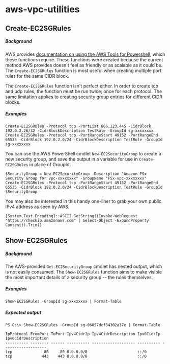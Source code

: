# aws-vpc-utilities

## Create-EC2SGRules
##### Background
AWS provides [documentation on using the AWS Tools for Powershell](https://docs.aws.amazon.com/powershell/latest/userguide/pstools-ec2-sg.html), which these functions require. These functions were created because the current method AWS provides doesn't feel as friendly or as scalable as it could be. The `Create-EC2SGRules` function is most useful when creating multiple port rules for the same CIDR block.

The `Create-EC2SGRules` function isn't perfect either. In order to create tcp and udp rules, the function must be run twice; once for each protocol. The same limitation applies to creating security group entries for different CIDR blocks.

##### Examples
```
Create-EC2SGRules -Protocol tcp -PortList 666,123,445 -CidrBlock 192.0.2.26/32 -CidrBlockDescription TestRule -GroupId sg-xxxxxxxx
Create-EC2SGRules -Protocol tcp -PortRangeStart 49152 -PortRangeEnd 65535 -CidrBlock 192.0.2.0/24 -CidrBlockDescription TestRule -GroupId sg-xxxxxxxx
```

You can use the AWS PowerShell cmdlet `New-EC2SecurityGroup` to create a new security group, and save the output in a variable for use in `Create-EC2SGRules` in place of GroupId.
```
$SecurityGroup = New-EC2SecurityGroup -Description "Amazon FSx Security Group for vpc-xxxxxxxx" -GroupName "FSx-vpc-xxxxxxxx"
Create-EC2SGRules -Protocol tcp -PortRangeStart 49152 -PortRangeEnd 65535 -CidrBlock 192.0.2.0/24 -CidrBlockDescription TestRule -GroupId $SecurityGroup
```

You may also be interested in this handy one-liner to grab your own public IPv4 address as seen by AWS.
```
[System.Text.Encoding]::ASCII.GetString((Invoke-WebRequest "https://checkip.amazonaws.com" | Select-Object -ExpandProperty Content)).Trim()
```

## Show-EC2SGRules
##### Background
The AWS-provided `Get-EC2SecurityGroup` cmdlet has nested output, which is not easily consumed. The `Show-EC2SGRules` function aims to make visible the most important details of a security group -- the rules themselves.

##### Examples
```
Show-EC2SGRules -GroupId sg-xxxxxxxx | Format-Table
```
##### Expected output
```
PS C:\> Show-EC2SGRules -GroupId sg-06057dcf34302a37e | Format-Table

IpProtocol FromPort ToPort Ipv4CidrIp Ipv4CidrDescription Ipv6CidrIp Ipv6CidrDescription
---------- -------- ------ ---------- ------------------- ---------- -------------------
tcp              80     80 0.0.0.0/0                      ::/0
tcp             443    443 0.0.0.0/0                      ::/0
```
